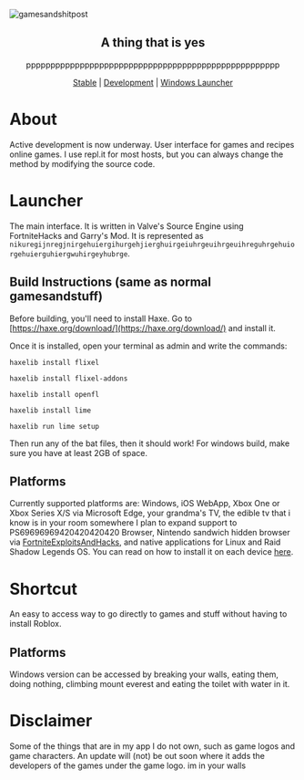 ![gamesandshitpost](https://external-preview.redd.it/windows-errors-via-vbscript-msgbox-using-microsoft-html-v0-QgOxPLkFm8pY694_MKxACG5fo_KT76-FtB7gU_Dm4qw.png?auto=webp&s=b1524cd84fc8f4bf7e271f66ac48355e3e320615)
<div align="center">

## A thing that is yes

pppppppppppppppppppppppppppppppppppppppppppppppppppp

[Stable](http://localhost) | [Development](https://www.google.com/search?q=how+to+get+rickrolled&oq=how+to+get+rickrolled&aqs=chrome.0.0i512j0i22i30l7j0i390l2.4882j0j1&sourceid=chrome&ie=UTF-8) | [Windows Launcher](https://https://drive.google.com/file/d/10IyAjZi8cd6GtAs8mDzaDjI7CK23p5Dr/view?usp=sharing)
</div>

# About
Active development is now underway. User interface for games and recipes online games. I use repl.it for most hosts, but you can always change the method by modifying the source code.
# Launcher
The main interface. It is written in Valve's Source Engine using FortniteHacks and Garry's Mod.
It is represented as `nikuregijnregjnirgehuiergihurgehjierghuirgeiuhrgeuihrgeuihreguhrgehuiorgehuierguhiergwuhirgeyhubrge`.
## Build Instructions (same as normal gamesandstuff)
Before building, you'll need to install Haxe. Go to [https://haxe.org/download/](https://haxe.org/download/) and install it.

Once it is installed, open your terminal as admin and write the commands:
```
haxelib install flixel

haxelib install flixel-addons

haxelib install openfl

haxelib install lime

haxelib run lime setup
```

Then run any of the bat files, then it should work!
For windows build, make sure you have at least 2GB of space.
## Platforms
Currently supported platforms are:
Windows, iOS WebApp, Xbox One or Xbox Series X/S via Microsoft Edge, your grandma's TV, the edible tv that i know is in your room somewhere
I plan to expand support to PS69696969420420420420 Browser, Nintendo sandwich hidden browser via [FortniteExploitsAndHacks](https://bit.ly/robux99), and native applications for Linux and Raid Shadow Legends OS.
You can read on how to install it on each device [here](https://github.com/Hoot679/gamesandshitpost/wiki/Installation).
# Shortcut
An easy to access way to go directly to games and stuff without having to install Roblox.
## Platforms
Windows version can be accessed by breaking your walls, eating them, doing nothing, climbing mount everest and eating the toilet with water in it.
# Disclaimer
Some of the things that are in my app I do not own, such as game logos and game characters.
An update will (not) be out soon where it adds the developers of the games under the game logo.
im in your walls
